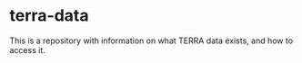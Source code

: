 # terra-data
This is a repository with information on what TERRA data exists, and how to access it.
